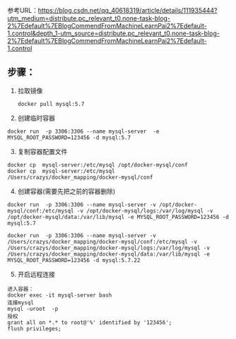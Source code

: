参考URL：https://blog.csdn.net/qq_40618319/article/details/111935444?utm_medium=distribute.pc_relevant_t0.none-task-blog-2%7Edefault%7EBlogCommendFromMachineLearnPai2%7Edefault-1.control&depth_1-utm_source=distribute.pc_relevant_t0.none-task-blog-2%7Edefault%7EBlogCommendFromMachineLearnPai2%7Edefault-1.control



## 步骤：

1. 拉取镜像

   ```
   docker pull mysql:5.7
   ```

   

2. 创建临时容器

```
docker run  -p 3306:3306 --name mysql-server  -e MYSQL_ROOT_PASSWORD=123456 -d mysql:5.7

```

3. 复制容器配置文件

```
docker cp  mysql-server:/etc/mysql /opt/docker-mysql/conf
docker cp  mysql-server:/etc/mysql /Users/crazys/docker_mapping/docker-mysql/conf 

```

4. 创建容器(需要先把之前的容器删除)

```
docker run  -p 3306:3306 --name mysql-server -v /opt/docker-mysql/conf:/etc/mysql -v /opt/docker-mysql/logs:/var/log/mysql -v /opt/docker-mysql/data:/var/lib/mysql -e MYSQL_ROOT_PASSWORD=123456 -d mysql:5.7

docker run  -p 3306:3306 --name mysql-server -v /Users/crazys/docker_mapping/docker-mysql/conf:/etc/mysql -v /Users/crazys/docker_mapping/docker-mysql/logs:/var/log/mysql -v /Users/crazys/docker_mapping/docker-mysql/data:/var/lib/mysql -e MYSQL_ROOT_PASSWORD=123456 -d mysql:5.7.22

```

5. 开启远程连接

```
进入容器：
docker exec -it mysql-server bash
连接mysql
mysql -uroot  -p
授权
grant all on *.* to root@'%' identified by '123456';
flush privileges;

```

